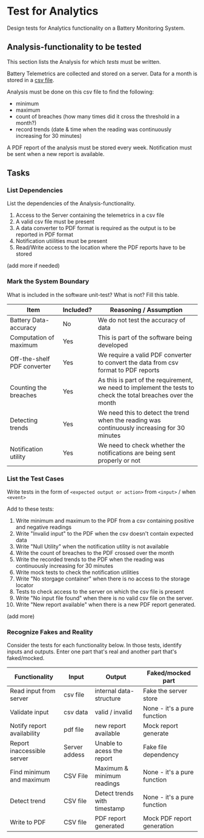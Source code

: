 # Test for Analytics

Design tests for Analytics functionality on a Battery Monitoring System.

## Analysis-functionality to be tested

This section lists the Analysis for which _tests_ must be written.

Battery Telemetrics are collected and stored on a server.
Data for a month is stored in a [csv file](https://en.wikipedia.org/wiki/Comma-separated_values).

Analysis must be done on this csv file to find the following:
- minimum
- maximum
- count of breaches (how many times did it cross the threshold in a month?)
- record trends (date & time when the reading was continuously increasing for 30 minutes)

A PDF report of the analysis must be stored every week.
Notification must be sent when a new report is available.

## Tasks

### List Dependencies

List the dependencies of the Analysis-functionality.

1. Access to the Server containing the telemetrics in a csv file
2. A valid csv file must be present 
3. A data converter to PDF format is required as the output is to be reported in PDF format
4. Notification utiilities must be present
5. Read/Write access to the location where the PDF reports have to be stored

(add more if needed)

### Mark the System Boundary

What is included in the software unit-test? What is not? Fill this table.

| Item                      | Included?     | Reasoning / Assumption
|---------------------------|---------------|---
Battery Data-accuracy       | No            | We do not test the accuracy of data
Computation of maximum      | Yes           | This is part of the software being developed
Off-the-shelf PDF converter | Yes           | We require a valid PDF converter to convert the data from csv format to PDF reports
Counting the breaches       | Yes           | As this is part of the requirement, we need to implement the tests to check the total breaches over the month
Detecting trends            | Yes           | We need this to detect the trend when the reading was continuously increasing for 30 minutes
Notification utility        | Yes           | We need to check whether the notifications are being sent properly or not

### List the Test Cases

Write tests in the form of `<expected output or action>` from `<input>` / when `<event>`

Add to these tests:

1. Write minimum and maximum to the PDF from a csv containing positive and negative readings
2. Write "Invalid input" to the PDF when the csv doesn't contain expected data
3. Write "Null Utility" when the notification utility is not available
4. Write the count of breaches to the PDF crossed over the month
5. Write the recorded trends to the PDF when the reading was continuously increasing for 30 minutes
6. Write mock tests to check the notification utilities
7. Write "No storgage container" when there is no access to the storage locator
8. Tests to check access to the server on which the csv file is present
9. Write "No input file found" when there is no valid csv file on the server.
10. Write "New report available" when there is a new PDF report generated.

(add more)

### Recognize Fakes and Reality

Consider the tests for each functionality below.
In those tests, identify inputs and outputs.
Enter one part that's real and another part that's faked/mocked.

| Functionality            | Input        | Output                      | Faked/mocked part
|--------------------------|--------------|-----------------------------|---
Read input from server     | csv file     | internal data-structure     | Fake the server store
Validate input             | csv data     | valid / invalid             | None - it's a pure function
Notify report availability | pdf file     | new report available        | Mock report generate
Report inaccessible server | Server addess | Unable to acess the report | Fake file dependency
Find minimum and maximum   | CSV File     | Maximum & minimum readings  | None - it's a pure function
Detect trend               | CSV file     | Detect trends with timestamp| None - it's a pure function
Write to PDF               | CSV file     | PDF report generated        | Mock PDF report generation
